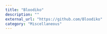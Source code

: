 ```yaml
---
title: "Bloodiko"
description: ""
external_url: "https://github.com/Bloodiko"
category: "Miscellaneous"
---
```

